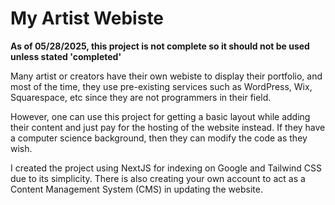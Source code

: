 # My Artist Webiste

**As of 05/28/2025, this project is not complete so it should not be used unless stated 'completed'**

Many artist or creators have their own webiste to display their portfolio, and most of the time, they use pre-existing services such as WordPress, Wix, Squarespace, etc since they are not programmers in their field. 

However, one can use this project for getting a basic layout while adding their content and just pay for the hosting of the website instead. If they have a computer science background, then they can modify the code as they wish. 

I created the project using NextJS for indexing on Google and Tailwind CSS due to its simplicity. There is also creating your own account to act as a Content Management System (CMS) in updating the website. 


